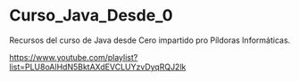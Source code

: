 # Curso_Java_Desde_0
Recursos del curso de Java desde Cero impartido pro Píldoras Informáticas.

https://www.youtube.com/playlist?list=PLU8oAlHdN5BktAXdEVCLUYzvDyqRQJ2lk
